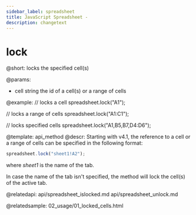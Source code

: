 ```yaml
---
sidebar_label: spreadsheet
title: JavaScript Spreadsheet - 
description: changetext
---
```


lock
========

@short:
	locks the specified cell(s)
    
@params:
- cell		string		the id of a cell(s) or a range of cells


@example:
// locks a cell
spreadsheet.lock("A1");

// locks a range of cells
spreadsheet.lock("A1:C1");

// locks specified cells
spreadsheet.lock("A1,B5,B7,D4:D6");

@template: api_method
@descr:
Starting with v4.1, the reference to a cell or a range of cells can be specified in the following format:

~~~js
spreadsheet.lock("sheet1!A2"); 
~~~

where *sheet1* is the name of the tab.

In case the name of the tab isn't specified, the method will lock the cell(s) of the active tab.

@relatedapi:
api/spreadsheet_islocked.md
api/spreadsheet_unlock.md

@relatedsample:
02_usage/01_locked_cells.html